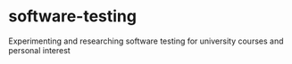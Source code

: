 # software-testing
Experimenting and researching software testing for university courses and personal interest
